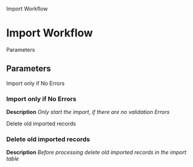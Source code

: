 
Import Workflow
# Import Workflow



Parameters
## Parameters


Import only if No Errors
### Import only if No Errors

**Description**
 *Only start the import, if there are no validation Errors*

Delete old imported records
### Delete old imported records

**Description**
 *Before processing delete old imported records in the import table*
